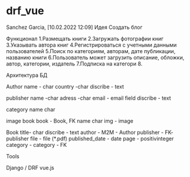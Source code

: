 # drf_vue

Sanchez Garcia, [10.02.2022 12:09]
Идея
Создать блог 

Функционал
1.Размещать книги
2.Загружать фотографии книг
3.Указывать автора книг
4.Регистрироваться с учетными данными пользователей
5.Поиск по категориям, авторам, дате публикации, названию книги
6.Пользователь может загрузить описание, обложки, автор, категории, издатель
7.Подписка  на категори
8.



Архитектура БД

Author
name - char
country -char
discribe - text

publisher 
name -char
adress -char
email - email field
discribe - text 

category
name  char

image  book
book - Book, FK
name char
img - image 

Book
title- char
discribe - text
author - M2M - Author 
publisher - FK- publisher
file - file (*.pdf)
published_date - date 
page -  positivinteger
category - category - FK




Tools

  Django / DRF
  vue.js

